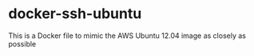 docker-ssh-ubuntu
=================

This is a Docker file to mimic the AWS Ubuntu 12.04 image as closely as possible 
